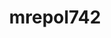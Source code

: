 ---
title: mrepol742
github: https://github.com/mrepol742
mode: dark
transition: 3s
archetype:
- Little Bit of Everything
---